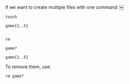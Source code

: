 If we want to create multiple files with one command: ￼  

```
touch
 
game{1..5}


rm
 
game?

```

```
game{1..5}
```
 
To remove them, use:
 
```
rm game?
```